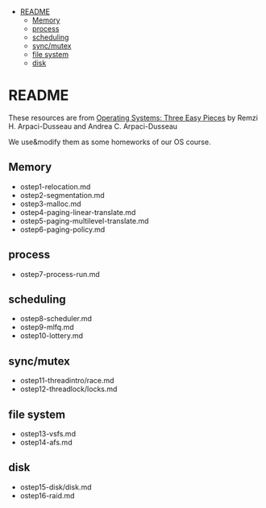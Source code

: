 
* [README](#readme)
	* [Memory](#memory)
	* [process](#process)
	* [scheduling](#scheduling)
	* [sync/mutex](#syncmutex)
	* [file system](#file-system)
	* [disk](#disk)

# README

These resources are from [Operating Systems: Three Easy Pieces](http://pages.cs.wisc.edu/~remzi/OSTEP/) by Remzi H. Arpaci-Dusseau and Andrea C. Arpaci-Dusseau

We use&modify them as some homeworks of our OS course.

## Memory
 - ostep1-relocation.md 
 - ostep2-segmentation.md
 - ostep3-malloc.md
 - ostep4-paging-linear-translate.md
 - ostep5-paging-multilevel-translate.md
 - ostep6-paging-policy.md

## process
 - ostep7-process-run.md

## scheduling
 - ostep8-scheduler.md
 - ostep9-mlfq.md
 - ostep10-lottery.md

## sync/mutex
 - ostep11-threadintro/race.md
 - ostep12-threadlock/locks.md

## file system
 - ostep13-vsfs.md
 - ostep14-afs.md                             

## disk
 - ostep15-disk/disk.md
 - ostep16-raid.md

